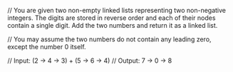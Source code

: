 // You are given two non-empty linked lists representing two non-negative integers. The digits are stored in reverse order and each of their nodes contain a single digit. Add the two numbers and return it as a linked list.

// You may assume the two numbers do not contain any leading zero, except the number 0 itself.

// Input: (2 -> 4 -> 3) + (5 -> 6 -> 4)
// Output: 7 -> 0 -> 8
